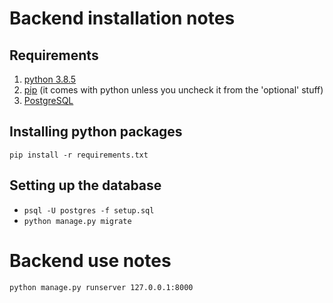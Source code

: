 # Backend installation notes

## Requirements

1. [python 3.8.5](https://www.python.org/downloads/)
1. [pip](https://pypi.org/project/pip/) (it comes with python unless you uncheck it from the 'optional' stuff)
1. [PostgreSQL](https://www.postgresql.org/download/)

## Installing python packages
`pip install -r requirements.txt`

## Setting up the database
* `psql -U postgres -f setup.sql`
* `python manage.py migrate`

# Backend use notes

`python manage.py runserver 127.0.0.1:8000`

